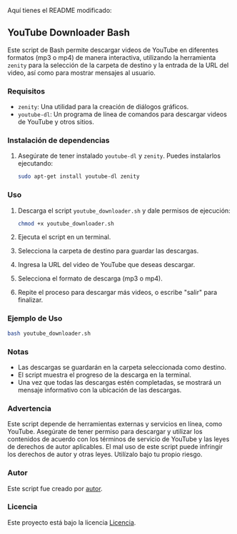 Aquí tienes el README modificado:

## YouTube Downloader Bash

Este script de Bash permite descargar videos de YouTube en diferentes formatos (mp3 o mp4) de manera interactiva, utilizando la herramienta `zenity` para la selección de la carpeta de destino y la entrada de la URL del video, así como para mostrar mensajes al usuario.

### Requisitos

- `zenity`: Una utilidad para la creación de diálogos gráficos.
- `youtube-dl`: Un programa de línea de comandos para descargar videos de YouTube y otros sitios.

### Instalación de dependencias

1. Asegúrate de tener instalado `youtube-dl` y `zenity`. Puedes instalarlos ejecutando:

    ```bash
    sudo apt-get install youtube-dl zenity
    ```

### Uso

1. Descarga el script `youtube_downloader.sh` y dale permisos de ejecución:

    ```bash
    chmod +x youtube_downloader.sh
    ```

2. Ejecuta el script en un terminal.

3. Selecciona la carpeta de destino para guardar las descargas.

4. Ingresa la URL del video de YouTube que deseas descargar.

5. Selecciona el formato de descarga (mp3 o mp4).

6. Repite el proceso para descargar más videos, o escribe "salir" para finalizar.

### Ejemplo de Uso

```bash
bash youtube_downloader.sh
```

### Notas

- Las descargas se guardarán en la carpeta seleccionada como destino.
- El script muestra el progreso de la descarga en la terminal.
- Una vez que todas las descargas estén completadas, se mostrará un mensaje informativo con la ubicación de las descargas.

### Advertencia

Este script depende de herramientas externas y servicios en línea, como YouTube. Asegúrate de tener permiso para descargar y utilizar los contenidos de acuerdo con los términos de servicio de YouTube y las leyes de derechos de autor aplicables. El mal uso de este script puede infringir los derechos de autor y otras leyes. Utilízalo bajo tu propio riesgo.

### Autor

Este script fue creado por [autor](https://github.com/Argon69).

### Licencia

Este proyecto está bajo la licencia [Licencia](LICENSE).
